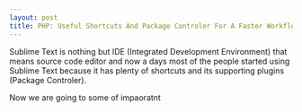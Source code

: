 ```yaml
---
layout: post
title: PHP: Useful Shortcuts And Package Controler For A Faster Workflow
---
```


Sublime Text is nothing but IDE (Integrated Development Environment) that means source code editor and now a days most of the people started using Sublime Text because it has plenty of shortcuts and its supporting plugins (Package Controler).


Now we are going to some of impaoratnt 